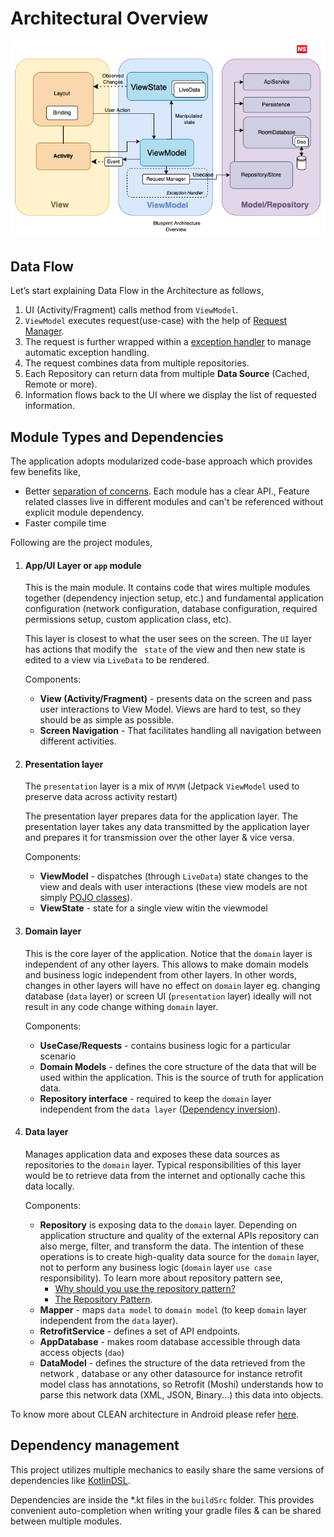 # Architectural Overview

![arch_diagram.png](./assets/arch-diagram.png)


## Data Flow

Let’s start explaining Data Flow in the Architecture as follows,

1. UI (Activity/Fragment) calls method from `ViewModel`.
2. `ViewModel` executes request(use-case) with the help of [Request Manager](request-manager.md).
3. The request is further wrapped within a [exception handler](exception-handling.md) to manage automatic exception handling.
4. The request combines data from multiple repositories.
5. Each Repository can return data from multiple **Data Source** (Cached, Remote or more).
6. Information flows back to the UI where we display the list of requested information.



## Module Types and Dependencies

The application adopts modularized code-base approach which provides few benefits like,

* Better [separation of concerns](https://en.wikipedia.org/wiki/Separation_of_concerns). Each module has a clear API., Feature related classes live in different modules and can't be referenced without explicit module dependency.
* Faster compile time

Following are the project modules,

1. #### App/UI Layer or `app` **module** 

   This is the main module. It contains code that wires multiple modules together (dependency injection setup, etc.) and fundamental application configuration (network configuration, database configuration, required permissions setup, custom application class, etc).

   This layer is closest to what the user sees on the screen. The `UI` layer has actions that modify the ` state` of the view and then new state is edited to a view via `LiveData` to be rendered.

   Components:
   - **View (Activity/Fragment)** - presents data on the screen and pass user interactions to View Model. Views are hard to test, so they should be as simple as possible.
   - **Screen Navigation** - That facilitates handling all navigation between different activities.

2. #### Presentation layer

   The `presentation` layer is a mix of `MVVM` (Jetpack `ViewModel` used to preserve data across activity restart)
   
   The presentation layer prepares data for the application layer. The presentation layer takes any data transmitted by the application layer and prepares it for transmission over the other layer & vice versa.


   Components:

   - **ViewModel** - dispatches (through `LiveData`) state changes to the view and deals with user interactions (these view models are not simply [POJO classes](https://en.wikipedia.org/wiki/Plain_old_Java_object)).
   - **ViewState** - state for a single view witin the viewmodel




3. #### Domain layer

   This is the core layer of the application. Notice that the `domain` layer is independent of any other layers. This allows to make domain models and business logic independent from other layers. In other words, changes in other layers will have no effect on `domain` layer eg. changing database (`data` layer) or screen UI (`presentation` layer) ideally will not result in any code change withing `domain` layer.

   Components:

   - **UseCase/Requests** - contains business logic for a particular scenario
   - **Domain Models** - defines the core structure of the data that will be used within the application. This is the source of truth for application data.
   - **Repository interface** - required to keep the `domain` layer independent from the `data layer` ([Dependency inversion](https://en.wikipedia.org/wiki/Dependency_inversion_principle)).
   
4. #### Data layer

   Manages application data and exposes these data sources as repositories to the `domain` layer. Typical responsibilities of this layer would be to retrieve data from the internet and optionally cache this data locally.

   Components:

   - **Repository** is exposing data to the `domain` layer. Depending on application structure and quality of the external APIs repository can also merge, filter, and transform the data. The intention of these operations is to create high-quality data source for the `domain` layer, not to perform any business logic (`domain` layer `use case` responsibility).
     To learn more about repository pattern see,
     - [ Why should you use the repository pattern?](../discussion/WHY_REPOSITORY.md)
     - [ The Repository Pattern](repository-pattern.md).
   - **Mapper** - maps `data model` to `domain model` (to keep `domain` layer independent from the `data` layer).
   - **RetrofitService** - defines a set of API endpoints.
   - **AppDatabase** - makes room database accessible through data access objects (`dao`) 
   - **DataModel** - defines the structure of the data retrieved from the network , database  or any other datasource for instance retrofit model class has annotations, so Retrofit (Moshi) understands how to parse this network data (XML, JSON, Binary...) this data into objects.

To know more about CLEAN architecture in Android please refer [here](app-clean-arch-overview.md).

## Dependency management

This project utilizes multiple mechanics to easily share the same versions of dependencies like [KotlinDSL](https://docs.gradle.org/current/userguide/kotlin_dsl.html).

Dependencies are inside the *.kt files in the `buildSrc` folder. This provides convenient auto-completion when writing your gradle files & can be shared between multiple modules.

